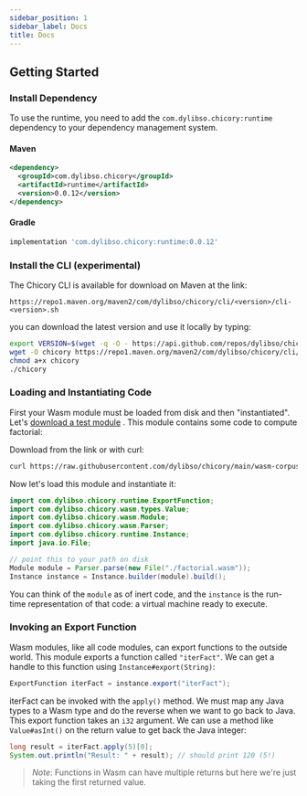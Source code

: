 ```yaml
---
sidebar_position: 1
sidebar_label: Docs
title: Docs
---
```


## Getting Started

### Install Dependency

To use the runtime, you need to add the `com.dylibso.chicory:runtime` dependency
to your dependency management system.

#### Maven

```xml
<dependency>
  <groupId>com.dylibso.chicory</groupId>
  <artifactId>runtime</artifactId>
  <version>0.0.12</version>
</dependency>
```

#### Gradle

```groovy
implementation 'com.dylibso.chicory:runtime:0.0.12'
```

### Install the CLI (experimental)

The Chicory CLI is available for download on Maven at the link:

```
https://repo1.maven.org/maven2/com/dylibso/chicory/cli/<version>/cli-<version>.sh
```

you can download the latest version and use it locally by typing:

```bash
export VERSION=$(wget -q -O - https://api.github.com/repos/dylibso/chicory/tags --header "Accept: application/json" | jq -r '.[0].name')
wget -O chicory https://repo1.maven.org/maven2/com/dylibso/chicory/cli/${VERSION}/cli-${VERSION}.sh
chmod a+x chicory
./chicory
```

<!--
```java
//DEPS com.dylibso.chicory:docs-lib:999-SNAPSHOT
//DEPS com.dylibso.chicory:runtime:999-SNAPSHOT
```
-->

### Loading and Instantiating Code

First your Wasm module must be loaded from disk and then "instantiated". Let's [download a test module](https://raw.githubusercontent.com/dylibso/chicory/main/wasm-corpus/src/main/resources/compiled/iterfact.wat.wasm) .
This module contains some code to compute factorial:

Download from the link or with curl:

```bash
curl https://raw.githubusercontent.com/dylibso/chicory/main/wasm-corpus/src/main/resources/compiled/iterfact.wat.wasm > factorial.wasm
```

<!--
```java
docs.FileOps.copyFromWasmCorpus("iterfact.wat.wasm", "factorial.wasm");
```
-->

Now let's load this module and instantiate it:

```java
import com.dylibso.chicory.runtime.ExportFunction;
import com.dylibso.chicory.wasm.types.Value;
import com.dylibso.chicory.wasm.Module;
import com.dylibso.chicory.wasm.Parser;
import com.dylibso.chicory.runtime.Instance;
import java.io.File;

// point this to your path on disk
Module module = Parser.parse(new File("./factorial.wasm"));
Instance instance = Instance.builder(module).build();
```

You can think of the `module` as of inert code, and the `instance` 
is the run-time representation of that code: a virtual machine ready to execute.

### Invoking an Export Function

Wasm modules, like all code modules, can export functions to the outside
world. This module exports a function called `"iterFact"`. 
We can get a handle to this function using `Instance#export(String)`:

```java
ExportFunction iterFact = instance.export("iterFact");
```

iterFact can be invoked with the `apply()` method. We must map any Java types to a Wasm type and do the reverse
when we want to go back to Java. This export function takes an `i32` argument. We can use a method like `Value#asInt()`
on the return value to get back the Java integer:

```java
long result = iterFact.apply(5)[0];
System.out.println("Result: " + result); // should print 120 (5!)
```

<!--
```java
docs.FileOps.writeResult("docs", "index.md.result", "" + result);
```
-->

> *Note*: Functions in Wasm can have multiple returns but here we're just taking the first returned value.
